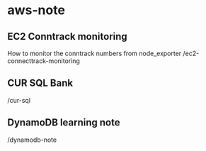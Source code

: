 # aws-note

## EC2 Conntrack monitoring

How to monitor the conntrack numbers from node_exporter
/ec2-connecttrack-monitoring

## CUR SQL Bank
/cur-sql

## DynamoDB learning note
/dynamodb-note